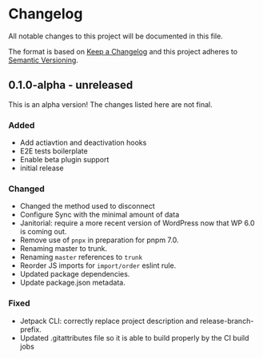 # Changelog

All notable changes to this project will be documented in this file.

The format is based on [Keep a Changelog](https://keepachangelog.com/en/1.0.0/)
and this project adheres to [Semantic Versioning](https://semver.org/spec/v2.0.0.html).

## 0.1.0-alpha - unreleased

This is an alpha version! The changes listed here are not final.

### Added
- Add actiavtion and deactivation hooks
- E2E tests boilerplate
- Enable beta plugin support
- initial release

### Changed
- Changed the method used to disconnect
- Configure Sync with the minimal amount of data
- Janitorial: require a more recent version of WordPress now that WP 6.0 is coming out.
- Remove use of `pnpx` in preparation for pnpm 7.0.
- Renaming master to trunk.
- Renaming `master` references to `trunk`
- Reorder JS imports for `import/order` eslint rule.
- Updated package dependencies.
- Update package.json metadata.

### Fixed
- Jetpack CLI: correctly replace project description and release-branch-prefix.
- Updated .gitattributes file so it is able to build properly by the CI build jobs
